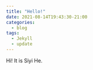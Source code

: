 ```yaml
---
title: "Hello!"
date: 2021-08-14T19:43:30-21:00
categories:
  - blog
tags:
  - Jekyll
  - update
---
```


Hi! It is Siyi He.